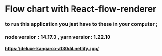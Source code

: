 # Flow chart with React-flow-renderer


### to run this application you just have to these in your computer ;

### node version : 14.17.0 , yarn version: 1.22.10

#### https://deluxe-kangaroo-a130dd.netlify.app/
